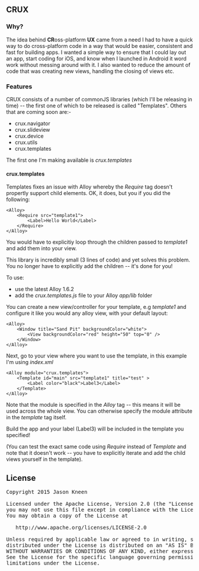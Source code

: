 ## CRUX

### Why?

The idea behind **CR**oss-platform **UX** came from a need I had to have a quick way to do cross-platform code in a way that would be easier, consistent and fast for building apps. I wanted a simple way to ensure that I could lay out an app, start coding for iOS, and know when I launched in Android it word work without messing around with it. I also wanted to reduce the amount of code that was creating new views, handling the closing of views etc.

### Features

CRUX consists of a number of commonJS libraries (which I'll be releasing in time) -- the first one of which to be released is called "Templates". Others that are coming soon are:-

* crux.navigator
* crux.slideview
* crux.device
* crux.utils
* crux.templates

The first one I'm making available is *crux.templates*

#### crux.templates

Templates fixes an issue with Alloy whereby the *Require* tag doesn't propertly support child elements. OK, it does, but you if you did the following:

```
<Alloy>
	<Require src="template1">
		<Label>Hello World</Label>
	</Require>
</Alloy>
```

You would have to explicitiy loop through the children passed to *template1* and add them into your view.

This library is incredibly small (3 lines of code) and yet solves this problem. You no longer have to explicitly add the children -- it's done for you!

To use:

* use the latest Alloy 1.6.2
* add the *crux.templates.js* file to your Alloy *app/lib* folder

You can create a new view/controller for your template, e.g *template1* and configure it like you would any alloy view, with your default layout:

```
<Alloy>
    <Window title="Sand Pit" backgroundColor="white">
    	<View backgroundColor="red" height="50" top="0" />
    </Window>
</Alloy>
```

Next, go to your view where you want to use the template, in this example I'm using *index.xml*

```
<Alloy module="crux.templates">
    <Template id="main" src="template1" title="test" >
        <Label color="black">Label3</Label>
    </Template>
</Alloy>
```

Note that the module is specified in the *Alloy* tag -- this means it will be used across the whole view. You can otherwise specify the module attribute in the *template* tag itself.

Build the app and your label (Label3) will be included in the template you specified!

(You can test the exact same code using *Require* instead of *Template* and note that it doesn't work -- you have to explicitly iterate and add the child views yourself in the template).

## License

<pre>
Copyright 2015 Jason Kneen

Licensed under the Apache License, Version 2.0 (the "License");
you may not use this file except in compliance with the License.
You may obtain a copy of the License at

   http://www.apache.org/licenses/LICENSE-2.0

Unless required by applicable law or agreed to in writing, software
distributed under the License is distributed on an "AS IS" BASIS,
WITHOUT WARRANTIES OR CONDITIONS OF ANY KIND, either express or implied.
See the License for the specific language governing permissions and
limitations under the License.
</pre>
